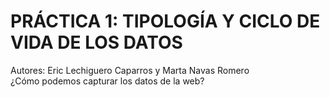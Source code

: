 # PRÁCTICA 1: TIPOLOGÍA Y CICLO DE VIDA DE LOS DATOS
Autores: Eric Lechiguero Caparros y Marta Navas Romero  
¿Cómo podemos capturar los datos de la web?  
